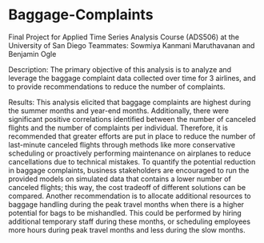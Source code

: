 # Baggage-Complaints
Final Project for Applied Time Series Analysis Course (ADS506) at the University of San Diego
Teammates: Sowmiya Kanmani Maruthavanan and Benjamin Ogle

Description:
The primary objective of this analysis is to analyze and leverage the baggage complaint data collected over time for 3 airlines, and to provide recommendations to reduce the number of complaints. 

Results: 
This analysis elicited that baggage complaints are highest during the summer months and year-end months. Additionally, there were significant positive correlations identified between the number of canceled flights and the number of complaints per individual. Therefore, it is recommended that greater efforts are put in place to reduce the number of last-minute canceled flights through methods like more conservative scheduling or proactively performing maintenance on airplanes to reduce cancellations due to technical mistakes. To quantify the potential reduction in baggage complaints, business stakeholders are encouraged to run the provided models on simulated data that contains a lower number of canceled flights; this way, the cost tradeoff of different solutions can be compared. Another recommendation is to allocate additional resources to baggage handling during the peak travel months when there is a higher potential for bags to be mishandled. This could be performed by hiring additional temporary staff during these months, or scheduling employees more hours during peak travel months and less during the slow months. 
